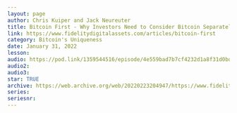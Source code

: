 ```yaml
---
layout: page
author: Chris Kuiper and Jack Neureuter
title: Bitcoin First - Why Investors Need to Consider Bitcoin Separately From Other Digital Assets
link: https://www.fidelitydigitalassets.com/articles/bitcoin-first
category: Bitcoin's Uniqueness
date: January 31, 2022
lesson: 
audio: https://pod.link/1359544516/episode/4e559bad7b7cf4232d1a8f31d0bdce36
audio2: 
audio3: 
star: TRUE
archive: https://web.archive.org/web/20220223204947/https://www.fidelitydigitalassets.com/articles/bitcoin-first
series: 
seriesnr: 
---
```

